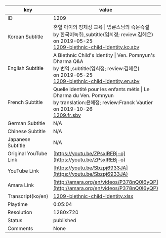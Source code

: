 |  key  |  value  |
|-------|---------|
| ID            | 1209 |
| Korean Subtitle | 혼혈 아이의 정체성 교육 \| 법륜스님의 즉문즉설<br>by 한국어녹취:,subtitle(임희정; review:김혜은)<br>on 2019-05-25<br>[1209-biethnic-child-identity.ko.sbv](https://github.com/jungtosociety/dharma-qna/raw/master/sub/1209/1209-biethnic-child-identity.ko.sbv)<br>|
| English Subtitle | A Biethnic Child's Identity \| Ven. Pomnyun's Dharma Q&A<br>by 번역:,subtitle(임희정; review:김혜은)<br>on 2019-05-25<br>[1209-biethnic-child-identity.en.sbv](https://github.com/jungtosociety/dharma-qna/raw/master/sub/1209/1209-biethnic-child-identity.en.sbv)<br>|
| French Subtitle | Quelle identité pour les enfants métis \| Le Dharma du Ven. Pomnyun<br>by translation:윤혜정; review:Franck Vautier<br>on 2019-10-26<br>[1209.fr.sbv](https://github.com/jungtosociety/dharma-qna/raw/master/sub/1209/1209.fr.sbv)<br>|
| German Subtitle | N/A |
| Chinese Subtitle | N/A |
| Japanese Subtitle | N/A |
| Original YouTube Link  | [https://youtu.be/ZPsxlREBj-o](https://youtu.be/ZPsxlREBj-o) |
| YouTube Link  | [https://youtu.be/Sbzpj6933JA](https://youtu.be/Sbzpj6933JA) |
| Amara Link    | [http://amara.org/en/videos/P378nQ0l6yQP](http://amara.org/en/videos/P378nQ0l6yQP) |
| Transcript(ko/en) | [1209-biethnic-child-identity.xlsx](https://github.com/jungtosociety/dharma-qna/raw/master/sub/1209/1209-biethnic-child-identity.xlsx) |
| Playtime | 0:05:04 |
| Resolution | 1280x720|
| Status | published |
| Comments | None |
